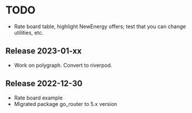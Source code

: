 

# TODO 
- Rate board table, highlight NewEnergy offers; test that you can
change utilities, etc. 

## Release 2023-01-xx
- Work on polygraph.  Convert to riverpod.  


## Release 2022-12-30
- Rate board example
- Migrated package go_router to 5.x version